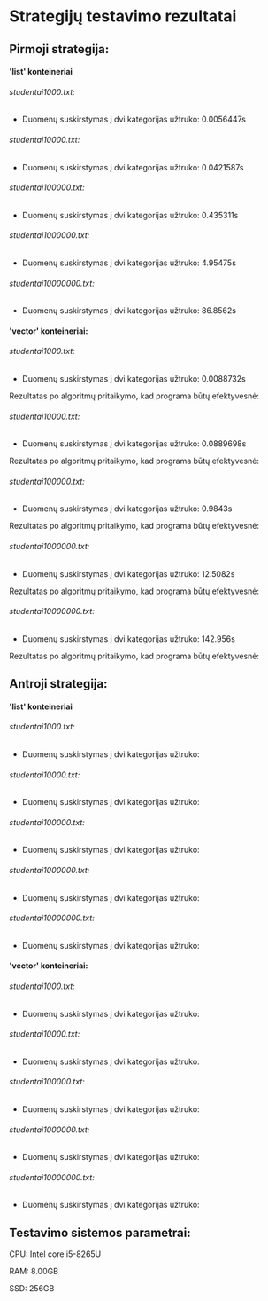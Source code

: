 # Strategijų testavimo rezultatai
## Pirmoji strategija: 
#### 'list' konteineriai
###### studentai1000.txt: 
- Duomenų suskirstymas į dvi kategorijas užtruko: 0.0056447s

###### studentai10000.txt:
- Duomenų suskirstymas į dvi kategorijas užtruko: 0.0421587s

###### studentai100000.txt:
- Duomenų suskirstymas į dvi kategorijas užtruko: 0.435311s

###### studentai1000000.txt:
- Duomenų suskirstymas į dvi kategorijas užtruko: 4.95475s

###### studentai10000000.txt:
- Duomenų suskirstymas į dvi kategorijas užtruko: 86.8562s

#### 'vector' konteineriai:
###### studentai1000.txt: 
- Duomenų suskirstymas į dvi kategorijas užtruko: 0.0088732s

Rezultatas po algoritmų pritaikymo, kad programa būtų efektyvesnė:

###### studentai10000.txt:
- Duomenų suskirstymas į dvi kategorijas užtruko: 0.0889698s

Rezultatas po algoritmų pritaikymo, kad programa būtų efektyvesnė:

###### studentai100000.txt:
- Duomenų suskirstymas į dvi kategorijas užtruko: 0.9843s

Rezultatas po algoritmų pritaikymo, kad programa būtų efektyvesnė:

###### studentai1000000.txt:
- Duomenų suskirstymas į dvi kategorijas užtruko: 12.5082s

Rezultatas po algoritmų pritaikymo, kad programa būtų efektyvesnė:

###### studentai10000000.txt:
- Duomenų suskirstymas į dvi kategorijas užtruko: 142.956s

Rezultatas po algoritmų pritaikymo, kad programa būtų efektyvesnė:

## Antroji strategija: 
#### 'list' konteineriai
###### studentai1000.txt: 
- Duomenų suskirstymas į dvi kategorijas užtruko: 

###### studentai10000.txt:
- Duomenų suskirstymas į dvi kategorijas užtruko: 

###### studentai100000.txt:
- Duomenų suskirstymas į dvi kategorijas užtruko: 

###### studentai1000000.txt:
- Duomenų suskirstymas į dvi kategorijas užtruko:

###### studentai10000000.txt:
- Duomenų suskirstymas į dvi kategorijas užtruko: 

#### 'vector' konteineriai:
###### studentai1000.txt: 
- Duomenų suskirstymas į dvi kategorijas užtruko: 

###### studentai10000.txt:
- Duomenų suskirstymas į dvi kategorijas užtruko: 

###### studentai100000.txt:
- Duomenų suskirstymas į dvi kategorijas užtruko: 

###### studentai1000000.txt:
- Duomenų suskirstymas į dvi kategorijas užtruko:

###### studentai10000000.txt:
- Duomenų suskirstymas į dvi kategorijas užtruko: 


## Testavimo sistemos parametrai:
CPU: Intel core i5-8265U

RAM: 8.00GB

SSD: 256GB
